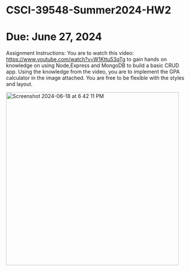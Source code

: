 # CSCI-39548-Summer2024-HW2
# Due: June 27, 2024
Assignment Instructions: You are to watch this video: https://www.youtube.com/watch?v=W1Kttu53qTg to gain hands on knowledge on using Node,Express and MongoDB to build a basic CRUD app.
Using the knowledge from the video, you are to implement the GPA calculator in the image attached. You are free to be flexible with the styles and layout.




<img width="474" alt="Screenshot 2024-06-18 at 6 42 11 PM" src="https://github.com/user-attachments/assets/ef6e46f7-9773-4ec8-8253-f86e15bf53a7">
